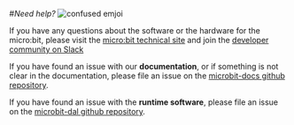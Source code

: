 #*Need help?*
![confused emjoi](resources/emoji/confused.png)

If you have any questions about the software or the hardware
for the micro:bit, please visit the [micro:bit technical site](https://tech.microbit.org) and join the [developer community on Slack](https://tech.microbit.org/get-involved/where-to-find/)


If you have found an issue with our **documentation**, or if something is not clear
in the documentation, please file an issue on the [microbit-docs github repository](https://github.com/lancaster-university/microbit-docs/issues).

If you have found an issue with the **runtime software**, please file an issue on the
[microbit-dal github repository](https://github.com/lancaster-university/microbit-dal/issues).
